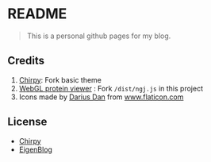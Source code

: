 # README

> This is a personal github pages for my blog.

## Credits

1. [Chirpy](https://github.com/cotes2020/jekyll-theme-chirpy): Fork basic theme
2. [WebGL protein viewer](https://github.com/arose/ngl)
: Fork `/dist/ngj.js` in this project
3. Icons made by <a href="http://www.dariusdan.com/" title="Darius Dan">Darius Dan</a> from <a href="https://www.flaticon.com/" title="Flaticon"> www.flaticon.com</a>

## License

* [Chirpy](https://github.com/cotes2020/jekyll-theme-chirpy/blob/master/LICENSE)
* [EigenBlog](https://github.com/NatureGeorge/EigenBlog/blob/master/LICENSE)